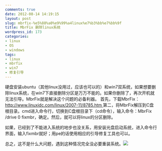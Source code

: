 ```yaml
---
comments: true
date: 2012-08-14 14:19:15
layout: post
slug: mbrfix-%e5%88%a0%e9%99%a4linux%e7%b3%bb%e7%bb%9f
title: MbrFix 删除linux系统
wordpress_id: 173
categories:
- linux
- OS
- windows
tags:
- linux
- mbrfix
- win7
- 修复引导
---
```


硬盘安装ubuntu（其他linux没用过，应该也可以的）和win7双系统，如果想要删除linux系统，在win7下直接删除分区是万万不能的。如果你删除了，再次开机就无法引导。MbrFix就是解决这个问题的必备利器。
首先，下载MbrFix：[http://www.linuxidc.com/linux/2007-11/8785.htm
](http://www.linuxidc.com/linux/2007-11/8785.htm)
第二，将MbrFix解压到C盘根目录。cmd进入命令行，切换到C盘根目录下（cd命令），输入命令：MbrFix /drive 0 fixmbr，确定。然后，就可以将linux的分区删除。

如果，已经到了不能进入系统的地步也没关系，用安装光盘启动系统，进入命令行界面，输入fixmbr就好；用pe的话使用相应的引导修复工具也可以。

总之，这不是什么大问题，遇到这种情况完全没必要重装系统。![](http://www.pantaothu.cn/wp-includes/images/smilies/icon_twisted.gif)
